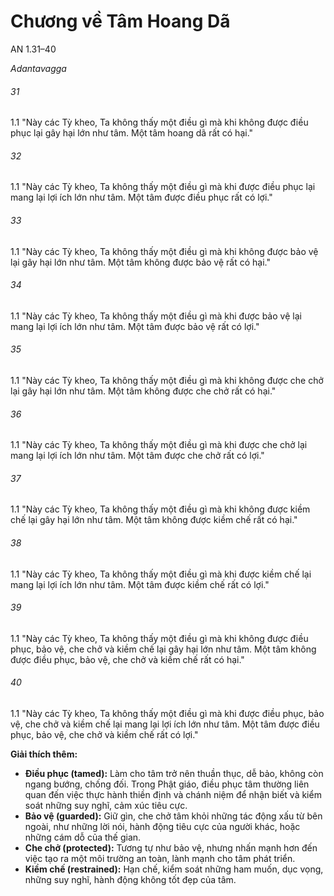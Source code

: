 # Chương về Tâm Hoang Dã

AN 1.31–40

_Adantavagga_

###### 31

1.1 "Này các Tỳ kheo, Ta không thấy một điều gì mà khi không được điều phục lại gây hại lớn như tâm. Một tâm hoang dã rất có hại."

###### 32

1.1 "Này các Tỳ kheo, Ta không thấy một điều gì mà khi được điều phục lại mang lại lợi ích lớn như tâm. Một tâm được điều phục rất có lợi."

###### 33

1.1 "Này các Tỳ kheo, Ta không thấy một điều gì mà khi không được bảo vệ lại gây hại lớn như tâm. Một tâm không được bảo vệ rất có hại."

###### 34

1.1 "Này các Tỳ kheo, Ta không thấy một điều gì mà khi được bảo vệ lại mang lại lợi ích lớn như tâm. Một tâm được bảo vệ rất có lợi."

###### 35

1.1 "Này các Tỳ kheo, Ta không thấy một điều gì mà khi không được che chở lại gây hại lớn như tâm. Một tâm không được che chở rất có hại."

###### 36

1.1 "Này các Tỳ kheo, Ta không thấy một điều gì mà khi được che chở lại mang lại lợi ích lớn như tâm. Một tâm được che chở rất có lợi."

###### 37

1.1 "Này các Tỳ kheo, Ta không thấy một điều gì mà khi không được kiềm chế lại gây hại lớn như tâm. Một tâm không được kiềm chế rất có hại."

###### 38

1.1 "Này các Tỳ kheo, Ta không thấy một điều gì mà khi được kiềm chế lại mang lại lợi ích lớn như tâm. Một tâm được kiềm chế rất có lợi."

###### 39

1.1 "Này các Tỳ kheo, Ta không thấy một điều gì mà khi không được điều phục, bảo vệ, che chở và kiềm chế lại gây hại lớn như tâm. Một tâm không được điều phục, bảo vệ, che chở và kiềm chế rất có hại."

###### 40

1.1 "Này các Tỳ kheo, Ta không thấy một điều gì mà khi được điều phục, bảo vệ, che chở và kiềm chế lại mang lại lợi ích lớn như tâm. Một tâm được điều phục, bảo vệ, che chở và kiềm chế rất có lợi."

**Giải thích thêm:**

*   **Điều phục (tamed):** Làm cho tâm trở nên thuần thục, dễ bảo, không còn ngang bướng, chống đối. Trong Phật giáo, điều phục tâm thường liên quan đến việc thực hành thiền định và chánh niệm để nhận biết và kiểm soát những suy nghĩ, cảm xúc tiêu cực.
*   **Bảo vệ (guarded):** Giữ gìn, che chở tâm khỏi những tác động xấu từ bên ngoài, như những lời nói, hành động tiêu cực của người khác, hoặc những cám dỗ của thế gian.
*   **Che chở (protected):** Tương tự như bảo vệ, nhưng nhấn mạnh hơn đến việc tạo ra một môi trường an toàn, lành mạnh cho tâm phát triển.
*   **Kiềm chế (restrained):** Hạn chế, kiểm soát những ham muốn, dục vọng, những suy nghĩ, hành động không tốt đẹp của tâm.
